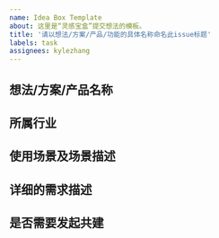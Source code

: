 ```yaml
---
name: Idea Box Template
about: 这里是“灵感宝盒”提交想法的模板。
title: '请以想法/方案/产品/功能的具体名称命名此issue标题'
labels: task
assignees: kylezhang
---
```


## 想法/方案/产品名称
<!-- 请填写想法/方案/产品名称，填写之前可在【[`main.md`这个文件](https://github.com/AgoraIO-Community/Idea-Box/blob/main/data/r.json)】查找是否已存在此条目。 -->



## 所属行业
<!-- 可参考【[`main.md`这个文件](https://github.com/AgoraIO-Community/Idea-Box/blob/main/data/r.json)】，或提交新的行业。 -->



## 使用场景及场景描述
<!-- 可参考【[`main.md`这个文件](https://github.com/AgoraIO-Community/Idea-Box/blob/main/data/r.json)】，或提交新的场景，并对场景做详细补充和描述。 -->



## 详细的需求描述
<!-- 请尽可能的对需求进行详细描述，说明需要想要解决的问题，希望如何解决等等。 -->



## 是否需要发起共建
<!-- 可以号召项目中的其他伙伴进行投票，我们将会优先将关注度比较高的issew汇入“灵感宝盒’图谱，请标明目前是/否需要组队进行共建和开发；如需发起组队请求，可以在此描述需要的人数、分工等。 -->
